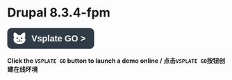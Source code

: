 # Drupal 8.3.4-fpm

<a href="https://www.vsplate.com/?docker-compose=https://github.com/vsplate/dcenvs/drupal/8.3.4-fpm"><img alt="VSPLATE GO" src="https://raw.githubusercontent.com/vsplate/images/master/vsgo_btn.png" width="200px"></a>

**Click the `VSPLATE GO` button to launch a demo online / 点击`VSPLATE GO`按钮创建在线环境**